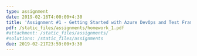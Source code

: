 ```yaml
---
type: assignment
date: 2019-02-16T4:00:00+4:30
title: 'Assignment #1 - Getting Started with Azure DevOps and Test Framework'
pdf: /static_files/assignments/homework_1.pdf
#attachment: /static_files/assignments/
#solutions: /static_files/assignments
due: 2019-02-21T23:59:00+3:30
---
```

